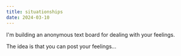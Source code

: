 ```yaml
---
title: situationships
date: 2024-03-10
---
```

I'm building an anonymous text board for dealing with your feelings.

The idea is that you can post your feelings...


